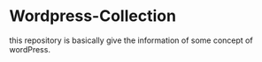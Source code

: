# Wordpress-Collection
this repository is basically give the information of some concept of wordPress.

